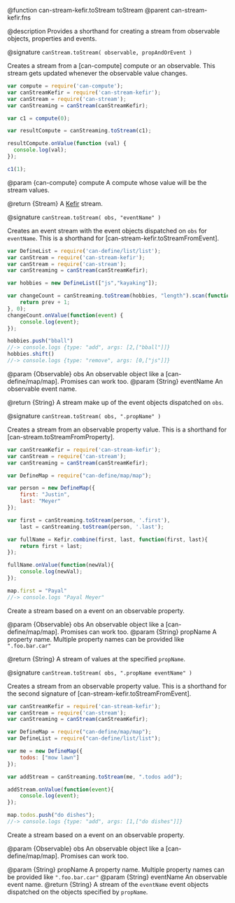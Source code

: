 @function can-stream-kefir.toStream toStream
@parent can-stream-kefir.fns


@description Provides a shorthand for creating a stream from observable objects, properties and
events.

@signature `canStream.toStream( observable, propAndOrEvent )`

  Creates a stream from a [can-compute] compute or an observable. This stream gets updated whenever the observable value changes.

  ```js
  var compute = require('can-compute');
  var canStreamKefir = require('can-stream-kefir');
  var canStream = require('can-stream');
  var canStreaming = canStream(canStreamKefir);

  var c1 = compute(0);

  var resultCompute = canStreaming.toStream(c1);

  resultCompute.onValue(function (val) {
    console.log(val);
  });

  c1(1);
  ```

  @param {can-compute} compute A compute whose value will be the stream values.

  @return {Stream} A [Kefir](https://rpominov.github.io/kefir/) stream.

@signature  `canStream.toStream( obs, "eventName" )`

  Creates an event stream with the event objects dispatched on `obs` for `eventName`.
  This is a shorthand for [can-stream-kefir.toStreamFromEvent].

  ```js
  var DefineList = require('can-define/list/list');
  var canStream = require('can-stream-kefir');
  var canStream = require('can-stream');
  var canStreaming = canStream(canStreamKefir);

  var hobbies = new DefineList(["js","kayaking"]);

  var changeCount = canStreaming.toStream(hobbies, "length").scan(function(prev){
	  return prev + 1;
  }, 0);
  changeCount.onValue(function(event) {
      console.log(event);
  });

  hobbies.push("bball")
  //-> console.logs {type: "add", args: [2,["bball"]]}
  hobbies.shift()
  //-> console.logs {type: "remove", args: [0,["js"]]}
  ```

  @param {Observable} obs An observable object like a [can-define/map/map].
  Promises can work too.
  @param {String} eventName An observable event name.

  @return {String} A stream make up of the event objects dispatched on `obs`.


@signature `canStream.toStream( obs, ".propName" )`

  Creates a stream from an observable property value. This is a shorthand for [can-stream.toStreamFromProperty].

  ```js
  var canStreamKefir = require('can-stream-kefir');
  var canStream = require('can-stream');
  var canStreaming = canStream(canStreamKefir);

  var DefineMap = require("can-define/map/map");

  var person = new DefineMap({
      first: "Justin",
	  last: "Meyer"
  });

  var first = canStreaming.toStream(person, '.first'),
      last = canStreaming.toStream(person, '.last');

  var fullName = Kefir.combine(first, last, function(first, last){
	  return first + last;
  });

  fullName.onValue(function(newVal){
      console.log(newVal);
  });

  map.first = "Payal"
  //-> console.logs "Payal Meyer"
  ```

  Create a stream based on a event on an observable property.

  @param {Observable} obs An observable object like a [can-define/map/map].
    Promises can work too.
  @param {String} propName A property name.  Multiple property names can be provided like `".foo.bar.car"`

  @return {String} A stream of values at the specified `propName`.

@signature `canStream.toStream( obs, ".propName eventName" )`

  Creates a stream from an observable property value. This is a shorthand for the second signature of [can-stream-kefir.toStreamFromEvent].

  ```js
  var canStreamKefir = require('can-stream-kefir');
  var canStream = require('can-stream');
  var canStreaming = canStream(canStreamKefir);

  var DefineMap = require("can-define/map/map");
  var DefineList = require("can-define/list/list");

  var me = new DefineMap({
      todos: ["mow lawn"]
  });

  var addStream = canStreaming.toStream(me, ".todos add");

  addStream.onValue(function(event){
      console.log(event);
  });

  map.todos.push("do dishes");
  //-> console.logs {type: "add", args: [1,["do dishes"]]}
  ```

  Create a stream based on a event on an observable property.

  @param {Observable} obs An observable object like a [can-define/map/map].
    Promises can work too.

  @param {String} propName A property name.  Multiple property names can be provided like `".foo.bar.car"`
  @param {String} eventName An observable event name.
  @return {String} A stream of the `eventName` event objects dispatched on the objects specified by `propName`.
